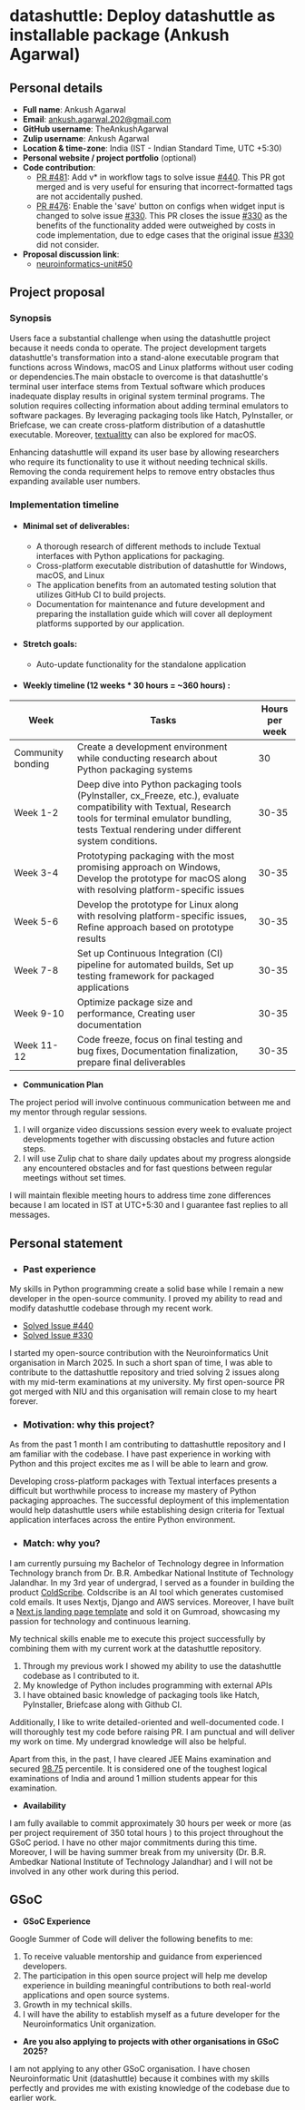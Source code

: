 # datashuttle: Deploy datashuttle as installable package (Ankush Agarwal)

## Personal details
- **Full name**: Ankush Agarwal
- **Email**: ankush.agarwal.202@gmail.com
- **GitHub username**: TheAnkushAgarwal
- **Zulip username**: Ankush Agarwal
- **Location & time-zone**: India (IST - Indian Standard Time, UTC +5:30)
- **Personal website / project portfolio** (optional)
- **Code contribution**:
  - [PR #481](https://github.com/neuroinformatics-unit/datashuttle/pull/481): Add v* in workflow tags to solve issue [#440](https://github.com/neuroinformatics-unit/datashuttle/issues/440). This PR got merged and is very useful for ensuring that incorrect-formatted tags are not accidentally pushed.
  - [PR #476](https://github.com/neuroinformatics-unit/datashuttle/pull/476): Enable the 'save' button on configs when widget input is changed to solve issue [#330](https://github.com/neuroinformatics-unit/datashuttle/issues/330). This PR closes the issue [#330](https://github.com/neuroinformatics-unit/datashuttle/issues/330) as the benefits of the functionality added were outweighed by costs in code implementation, due to edge cases that the original issue [#330](https://github.com/neuroinformatics-unit/datashuttle/issues/330) did not consider.
- **Proposal discussion link**: 
  - [neuroinformatics-unit#50](https://github.com/neuroinformatics-unit/gsoc/pull/50)

## Project proposal

### Synopsis

Users face a substantial challenge when using the datashuttle project because it needs conda to operate. The project development targets datashuttle's transformation into a stand-alone executable program that functions across Windows, macOS and Linux platforms without user coding or dependencies.The main obstacle to overcome is that datashuttle's terminal user interface stems from Textual software which produces inadequate display results in original system terminal programs. The solution requires collecting information about adding terminal emulators to software packages. By leveraging packaging tools like Hatch, PyInstaller, or Briefcase, we can create cross-platform distribution of a datashuttle executable. Moreover, [textualitty](https://github.com/lllama/textualitty) can also be explored for macOS.  

Enhancing datashuttle will expand its user base by allowing researchers who require its functionality to use it without needing technical skills. Removing the conda requirement helps to remove entry obstacles thus expanding available user numbers.

### Implementation timeline

- #### Minimal set of deliverables:
  - A thorough research of different methods to include Textual interfaces with Python applications for packaging.
  - Cross-platform executable distribution of datashuttle for Windows, macOS, and Linux
  - The application benefits from an automated testing solution that utilizes GitHub CI to build projects.
  - Documentation for maintenance and future development and preparing the installation guide which will cover all deployment platforms supported by our application.

- #### Stretch goals:
  - Auto-update functionality for the standalone application


- #### Weekly timeline (12 weeks * 30 hours = ~360 hours) :

| Week | Tasks | Hours per week |
|------|-------|-------|
| Community bonding | Create a development environment while conducting research about Python packaging systems | 30 |
| Week 1-2 | Deep dive into Python packaging tools (PyInstaller, cx_Freeze, etc.), evaluate compatibility with Textual, Research tools for terminal emulator bundling, tests Textual rendering under different system conditions. | 30-35 |
| Week 3-4 |Prototyping packaging with the most promising approach on Windows, Develop the prototype for macOS along with resolving platform-specific issues  | 30-35 |
| Week 5-6 | Develop the prototype for Linux along with resolving platform-specific issues, Refine approach based on prototype results | 30-35 |
| Week 7-8 | Set up Continuous Integration (CI) pipeline for automated builds, Set up testing framework for packaged applications | 30-35 |
| Week 9-10 | Optimize package size and performance, Creating user documentation| 30-35 |
| Week 11-12 | Code freeze, focus on final testing and bug fixes, Documentation finalization, prepare final deliverables | 30-35 |

- **Communication Plan**

The project period will involve continuous communication between me and my mentor through regular sessions.
1. I will organize video discussions session every week to evaluate project developments together with discussing obstacles and future action steps.
2. I will use Zulip chat to share daily updates about my progress alongside any encountered obstacles and for fast questions between regular meetings without set times.

I will maintain flexible meeting hours to address time zone differences because I am located in IST at UTC+5:30 and I guarantee fast replies to all messages.

## Personal statement

- ### Past experience

My skills in Python programming create a solid base while I remain a new developer in the open-source community. I proved my ability to read and modify datashuttle codebase through my recent work.

- [Solved Issue #440](https://github.com/neuroinformatics-unit/datashuttle/pull/481)
- [Solved Issue #330](https://github.com/neuroinformatics-unit/datashuttle/pull/476)

I started my open-source contribution with the Neuroinformatics Unit organisation in March 2025. In such a short span of time, I was able to contribute to the dattashuttle repository and tried solving 2 issues along with my mid-term examinations at my university. My first open-source PR got merged with NIU and this organisation will remain close to my heart forever. 

- ### Motivation: why this project?


As from the past 1 month I am contributing to dattashuttle repository and I am familiar with the codebase. I have past experience in working with Python and this project excites me as I will be able to learn and grow. 

Developing cross-platform packages with Textual interfaces presents a difficult but worthwhile process to increase my mastery of Python packaging approaches. The successful deployment of this implementation would help datashuttle users while establishing design criteria for Textual application interfaces across the entire Python environment.

- ### Match: why you?

I am currently pursuing my Bachelor of Technology degree in Information Technology branch from Dr. B.R. Ambedkar National Institute of Technology Jalandhar. In my 3rd year of undergrad, I served as a founder in building the product [ColdScribe](https://www.producthunt.com/products/coldscribe#coldscribe). Coldscribe is an AI tool which generates customised cold emails. It uses Nextjs, Django and AWS services. Moreover, I have built a [Next.js landing page template](https://theankushagarwal.gumroad.com/l/NextjsLandingPage) and sold it on Gumroad, showcasing my passion for technology and continuous learning. 

My technical skills enable me to execute this project successfully by combining them with my current work at the datashuttle repository.

1. Through my previous work I showed my ability to use the datashuttle codebase as I contributed to it.
2. My knowledge of Python includes programming with external APIs
3. I have obtained basic knowledge of packaging tools like Hatch, PyInstaller, Briefcase along with Github CI.

Additionally, I like to write detailed-oriented and well-documented code. I will thoroughly test my code before raising PR. I am punctual and will deliver my work on time. My undergrad knowledge will also be helpful. 

Apart from this, in the past, I have cleared JEE Mains examination and secured [98.75](https://drive.google.com/file/d/1CIgjOKSJvJNsuo1A_1i1n2a6zRfnDQwV/view?usp=sharing) percentile. It is considered one of the toughest logical examinations of India and around 1 million students appear for this examination. 

- **Availability**

I am fully available to commit approximately 30 hours per week or more (as per project requirement of 350 total hours ) to this project throughout the GSoC period. I have no other major commitments during this time. Moreover, I will be having summer break from my university (Dr. B.R. Ambedkar National Institute of Technology Jalandhar) and I will not be involved in any other work during this period.

## GSoC

- **GSoC Experience**

Google Summer of Code will deliver the following benefits to me:
1. To receive valuable mentorship and guidance from experienced developers.
2. The participation in this open source project will help me develop experience in building meaningful contributions to both real-world applications and open source systems.
3. Growth in my technical skills.
4. I will have the ability to establish myself as a future developer for the Neuroinformatics Unit organization.



- **Are you also applying to projects with other organisations in GSoC 2025?**

I am not applying to any other GSoC organisation. I have chosen Neuroinformatic Unit (datashuttle) because it combines with my skills perfectly and provides me with existing knowledge of the codebase due to earlier work.